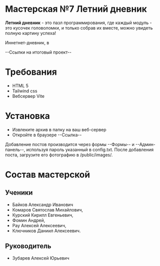 # Мастерская №7 Летний дневник

**Летний дневник** - это пазл программирования, где каждый модуль - это кусочек головоломки, 
и только собрав их вместе, можно увидеть полную картину успеха!

Иннетнет-дневник, в 

--Ссылки на итоговый проект--

# Требования

* HTML 5
* Tailwind css
* Вебсервер Vite

# Установка

* Извлеките архив в папку на ваш веб-сервер
* Откройте в браузере --Ссылка--

Добавление постов производится через формы --Формы-- и
--Админ-панель--, используя пароль указанный в config.txt.
После добавления поста, загрузите его фотографию в /public/images/.

# Состав мастерской
## Ученики
* Байков Александр Иванович
* Комаров Святослав Михайлович,
* Курский Кирилл Евгеньевич,
* Фомин Андрей,
* Рау Алексей Алексеевич,
* Ключников Даниил Алексеевич.


## Руководитель
* Зубарев Алексей Юрьевич
